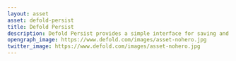 ```yaml
---
layout: asset
asset: defold-persist
title: Defold Persist
description: Defold Persist provides a simple interface for saving and loading data in a Defold game engine project.
opengraph_image: https://www.defold.com/images/asset-nohero.jpg
twitter_image: https://www.defold.com/images/asset-nohero.jpg
---
```

